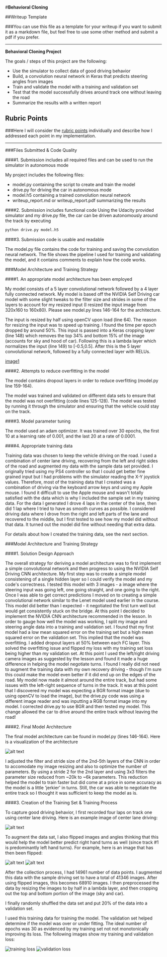 #**Behavioral Cloning** 

##Writeup Template

###You can use this file as a template for your writeup if you want to submit it as a markdown file, but feel free to use some other method and submit a pdf if you prefer.

---

**Behavioral Cloning Project**

The goals / steps of this project are the following:
* Use the simulator to collect data of good driving behavior
* Build, a convolution neural network in Keras that predicts steering angles from images
* Train and validate the model with a training and validation set
* Test that the model successfully drives around track one without leaving the road
* Summarize the results with a written report


[//]: # (Image References)

[image1]: ./examples/model.png "Model Visualization"
[image2]: ./examples/normal_driving.jpg "Normal Driving"
[image3]: ./examples/left_turn.jpg "Left turn Image"
[image4]: ./examples/left_turn_flipped.jpg "Flipped Image"
[image5]: ./examples/training_loss.png "Training Loss"
[image6]: ./examples/val_loss.png "Validation Loss"

## Rubric Points
###Here I will consider the [rubric points](https://review.udacity.com/#!/rubrics/432/view) individually and describe how I addressed each point in my implementation.  

---
###Files Submitted & Code Quality

####1. Submission includes all required files and can be used to run the simulator in autonomous mode

My project includes the following files:
* model.py containing the script to create and train the model
* drive.py for driving the car in autonomous mode
* model.h5 containing a trained convolution neural network 
* writeup_report.md or writeup_report.pdf summarizing the results

####2. Submission includes functional code
Using the Udacity provided simulator and my drive.py file, the car can be driven autonomously around the track by executing 
```sh
python drive.py model.h5
```

####3. Submission code is usable and readable

The model.py file contains the code for training and saving the convolution neural network. The file shows the pipeline I used for training and validating the model, and it contains comments to explain how the code works.

###Model Architecture and Training Strategy

####1. An appropriate model architecture has been employed

My model consists of a 5 layer convolutional network followed by a 4 layer fully connected network.  My model is based off the NVIDIA Self Driving car model with some slight tweaks to the filter size and strides in some of the layers to account for my resized input (I resized the input image from 320x160 to 160x80).  Please see model.py lines 146-164 for the architecture.

The input is resized by half using openCV upon load (line 64). The reason for resizing the input was to speed up training. I found the time per epoch dropped by around 50%. This input is passed into a Keras cropping layer (line 148) which removes the top 34% and bottom 15% of the image (accounts for sky and hood of car). Following this is a lambda layer which normalizes the input (line 149) to [-0.5,0.5].  After this is the 5 layer convolutional network, followed by a fully connected layer with RELUs.

[image1]

####2. Attempts to reduce overfitting in the model

The model contains dropout layers in order to reduce overfitting (model.py line 159-164). 

The model was trained and validated on different data sets to ensure that the model was not overfitting (code lines 125-128). The model was tested by running it through the simulator and ensuring that the vehicle could stay on the track.

####3. Model parameter tuning

The model used an adam optimizer.  It was trained over 30 epochs, the first 10 at a learning rate of 0.001, and the last 20 at a rate of 0.0001.  

####4. Appropriate training data

Training data was chosen to keep the vehicle driving on the road. I used a combination of center lane driving, recovering from the left and right sides of the road and augmented my data with the sample data set provided.  I originally tried using my PS4 controller so that I could get better fine grained input but I had problems with the simulator reading the X-Y joystick values.  Therefore, most of the training data that I created was a combination of driving via the keyboard arrow keys and using my Apple mouse.  I found it difficult to use the Apple mouse and wasn't totally satisfied with the data which is why I included the sample set in my training data.  For the data I generated I drove 4 laps in the center of the lane, then did 1 lap where I tried to have as smooth curves as possible.  I considered driving data where I drove from the right and left parts of the lane and recovered to the middle, but I first tested to see how my model did without that data. It turned out the model did fine without needing that extra data.

For details about how I created the training data, see the next section. 

###Model Architecture and Training Strategy

####1. Solution Design Approach

The overall strategy for deriving a model architecture was to first implement a simple convolutional network and then progress to using the NVIDIA Self Driving CNN architecture.  My first step was to create a simple model consistening of a single hidden layer so I could verify the  model and my code's correctness.  I tested this model with 3 images - a image where the steering input was going left, one going straight, and one going to the right.  Once I was able to get correct predictions I moved on to creating a simple convolutional network similar to the Lenet model used earlier in the course.  This model did better than I expected - it negotiated the first turn well but would get consistently stuck on the bridge.  At this point I decided to implement the NVIDIA CNN architecture recommended in the lesson. 
  In order to gauge how well the model was working, I split my image and steering angle data into a training and validation set. I found that my first model had a low mean squared error on the training set but a high mean squared error on the validation set. This implied that the model was overfitting. I added dropout layers at 50% between each FC layer.  This solved the overfitting issue and flipped my loss with my training set loss being higher than my validation set. 
  At this point I used the left/right driving camera images as suggested by the lesson and found it made a huge difference in helping the model negotiate turns. I found I really did not need to augment the training data with my own recovery driving - though I'm sure this could make the model even better if it did end up on the edges of the road.
  My model now made it almost around the entire track, but had some issues with the left-right sequence of turns in the track.  It was at this point that I discovered my model was expecting a BGR format image (due to using openCV to load the image), but the drive.py code was using a different image reader and was inputting a RGB format image into my model.  I corrected drive.py to use BGR and then tested my model.  This change allowed the car to drive around the entire track without leaving the road!

####2. Final Model Architecture

The final model architecture can be found in model.py (lines 146-164). Here is a visualization of the architecture

![alt text][image1]

I adjusted the filter and stride size of the 2nd-5th layers of the CNN in order to accomodate my image resizing and also to optimize the number of parameters.  By using a stride 2 for the 2nd layer and using 3x3 filters the parameter size reduced from ~20k to ~6k parameters.  This reduction helped the model to train faster but did come at a price in some accuracy as the model is a little 'jerkier' in turns.  Still, the car was able to negotiate the entire track so I thought it was sufficient to keep the model as is.

####3. Creation of the Training Set & Training Process

To capture good driving behavior, I first recorded four laps on track one using center lane driving. Here is an example image of center lane driving:

![alt text][image2]

To augment the data sat, I also flipped images and angles thinking that this would help the model better predict right hand turns as well (since track #1 is predominantly left hand turns). For example, here is an image that has then been flipped:

![alt text][image3]
![alt text][image4]


After the collection process, I had 14961 number of data points. I augmented this data with the sample driving set to have a total of 41346 images. After using flipped images, this becomes 68910 images.  I then preprocessed the data by resizing the images to by half in a lambda layer, and then cropping out the top and bottom portion of the image (sky and car).  

I finally randomly shuffled the data set and put 20% of the data into a validation set. 

I used this training data for training the model. The validation set helped determine if the model was over or under fitting. The ideal number of epochs was 30 as evidenced by my training set not not monotonically improving its loss.  The following images show my training and validation loss:

![training loss][image5]
![validation loss][image6]
